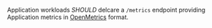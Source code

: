 Application workloads _SHOULD_ delcare a `/metrics` endpoint providing Application metrics in [OpenMetrics](https://github.com/OpenObservability/OpenMetrics) format.